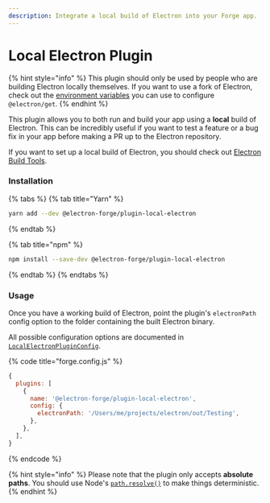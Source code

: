 ```yaml
---
description: Integrate a local build of Electron into your Forge app.
---
```


# Local Electron Plugin

{% hint style="info" %}
This plugin should only be used by people who are building Electron locally themselves. If you want to use a fork of Electron, check out the [environment variables](https://github.com/electron/get#usage) you can use to configure `@electron/get`.
{% endhint %}

This plugin allows you to both run and build your app using a **local** build of Electron. This can be incredibly useful if you want to test a feature or a bug fix in your app before making a PR up to the Electron repository.

If you want to set up a local build of Electron, you should check out [Electron Build Tools](https://github.com/electron/build-tools).

### Installation

{% tabs %}
{% tab title="Yarn" %}

```bash
yarn add --dev @electron-forge/plugin-local-electron
```

{% endtab %}

{% tab title="npm" %}

```bash
npm install --save-dev @electron-forge/plugin-local-electron
```

{% endtab %}
{% endtabs %}

### Usage

Once you have a working build of Electron, point the plugin's `electronPath` config option to the folder containing the built Electron binary.

All possible configuration options are documented in [`LocalElectronPluginConfig`](https://js.electronforge.io/interfaces/_electron_forge_plugin_local_electron.LocalElectronPluginConfig.html).

{% code title="forge.config.js" %}

```javascript
{
  plugins: [
    {
      name: '@electron-forge/plugin-local-electron',
      config: {
        electronPath: '/Users/me/projects/electron/out/Testing',
      },
    },
  ],
}
```

{% endcode %}

{% hint style="info" %}
Please note that the plugin only accepts **absolute paths**. You should use Node's [`path.resolve()`](https://nodejs.org/api/path.html#pathresolvepaths) to make things deterministic.
{% endhint %}
